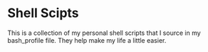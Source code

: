 # Shell Scipts 

This is a collection of my personal shell scripts that I source in my bash_profile file.
They help make my life a little easier. 
